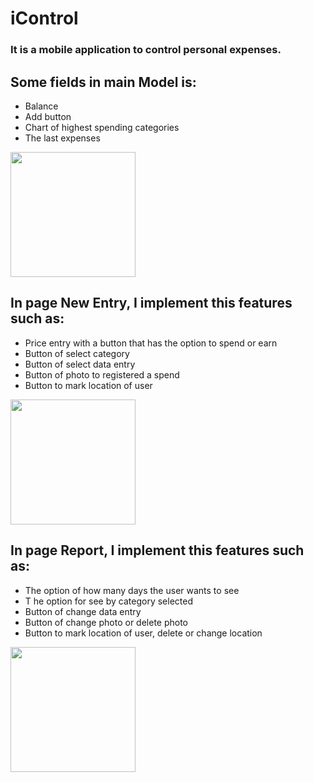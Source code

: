 <h1>iControl</h1>

### It is a mobile application to control personal expenses.

## Some fields in main Model is:

+ Balance
+ Add button
+ Chart of highest spending categories
+ The last expenses

<img src="https://user-images.githubusercontent.com/69877839/156898049-6db3d555-ce64-4290-a32d-24ebd973f1b3.jpeg" width="200" >

## In page New Entry, I implement this features such as:

+ Price entry with a button that has the option to spend or earn
+ Button of select category
+ Button of select data entry
+ Button of photo to registered a spend
+ Button to mark location of user

<img src="https://user-images.githubusercontent.com/69877839/156898079-600aa03d-58da-4acc-a030-deb2a7d07f8e.jpeg" width="200" >

## In page Report, I implement this features such as:

+ The option of how many days the user wants to see
+ T he option for see by category selected
+ Button of change data entry
+ Button of change photo or delete photo
+ Button to mark location of user, delete or change location

<img src="https://user-images.githubusercontent.com/69877839/156898178-687614b1-e33d-4275-a177-464ea3f71d9c.jpeg" width="200" >
